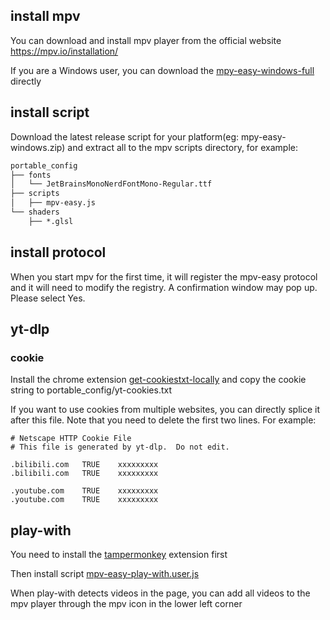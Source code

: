 ## install mpv

You can download and install mpv player from the official website https://mpv.io/installation/

If you are a Windows user, you can download the [mpy-easy-windows-full](https://github.com/mpv-easy/mpv-easy/releases/latest/download/mpy-easy-windows-full.zip) directly

## install script

Download the latest release script for your platform(eg: mpy-easy-windows.zip) and extract all to the mpv scripts directory, for example:

```txt
portable_config
├── fonts
│   └── JetBrainsMonoNerdFontMono-Regular.ttf
├── scripts
│   ├── mpv-easy.js
└── shaders
    ├── *.glsl
```


## install protocol

When you start mpv for the first time, it will register the mpv-easy protocol and it will need to modify the registry. A confirmation window may pop up. Please select Yes.


## yt-dlp

### cookie

Install the chrome extension [get-cookiestxt-locally](https://chromewebstore.google.com/detail/get-cookiestxt-locally/cclelndahbckbenkjhflpdbgdldlbecc) and copy the cookie string to portable_config/yt-cookies.txt

If you want to use cookies from multiple websites, you can directly splice it after this file. Note that you need to delete the first two lines.
For example:

```
# Netscape HTTP Cookie File
# This file is generated by yt-dlp.  Do not edit.

.bilibili.com	TRUE	xxxxxxxxx
.bilibili.com	TRUE	xxxxxxxxx

.youtube.com	TRUE	xxxxxxxxx
.youtube.com	TRUE	xxxxxxxxx
```

## play-with

You need to install the [tampermonkey](https://www.tampermonkey.net/) extension first

Then install script [mpv-easy-play-with.user.js](https://github.com/mpv-easy/mpv-easy/releases/latest/download/mpv-easy-play-with.user.js)

When play-with detects videos in the page, you can add all videos to the mpv player through the mpv icon in the lower left corner
